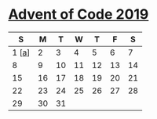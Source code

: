 # [Advent of Code 2019](https://adventofcode.com/)

| S | M | T | W | T | F | S |
| - | - | - | - | - | - | - |
| 1 [[a](01a.py)] | 2 | 3 | 4 | 5 | 6 | 7 |
| 8 | 9 | 10 | 11 | 12 | 13 | 14 |
| 15 | 16 | 17 | 18 | 19 | 20 | 21 |
| 22 | 23 | 24 | 25 | 26 | 27 | 28 |
| 29 | 30 | 31 |